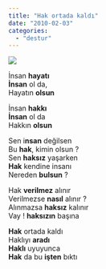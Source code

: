 ```yaml
---
title: "Hak ortada kaldı"
date: "2010-02-03"
categories: 
  - "destur"
---
```


![](/uploads/image/insann.jpg)

İnsan **hayatı  
İnsan** ol da,  
Hayatın **olsun**

İnsan **hakkı  
İnsan** ol da  
Hakkın **olsun**

Sen i**nsan** değilsen  
Bu **hak**, kimin olsun ?  
Sen **haksız** yaşarken  
**Hak** kendine insanı  
Nereden **bulsun** ?

Hak **verilmez** alınır  
Verilmezse **nasıl** alınır ?  
Alınmazsa **haksız** kalınır  
Vay ! **haksızın** başına

**Hak** ortada kaldı  
Haklıyı **aradı**  
**Haklı** uyuyunca  
**Hak** da bu **işten** bıktı

